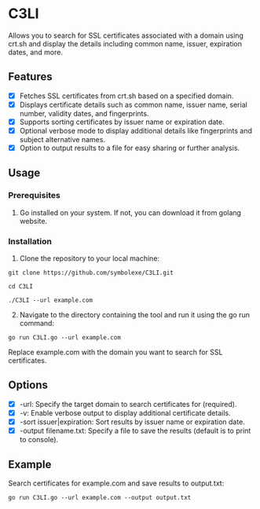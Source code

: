 # C3LI
Allows you to search for SSL certificates associated with a domain using crt.sh and display the details including common name, issuer, expiration dates, and more.
## Features
- [x] Fetches SSL certificates from crt.sh based on a specified domain.
- [x] Displays certificate details such as common name, issuer name, serial number, validity dates, and fingerprints.
- [x] Supports sorting certificates by issuer name or expiration date.
- [x] Optional verbose mode to display additional details like fingerprints and subject alternative names.
- [x] Option to output results to a file for easy sharing or further analysis.
## Usage
### Prerequisites
1. Go installed on your system. If not, you can download it from golang website.
### Installation
1. Clone the repository to your local machine:

`git clone https://github.com/symbolexe/C3LI.git`

`cd C3LI`

`./C3LI --url example.com`

2. Navigate to the directory containing the tool and run it using the go run command:

`go run C3LI.go --url example.com`

Replace example.com with the domain you want to search for SSL certificates.

## Options
- [x] -url: Specify the target domain to search certificates for (required).
- [x] -v: Enable verbose output to display additional certificate details.
- [x] -sort issuer|expiration: Sort results by issuer name or expiration date.
- [x] -output filename.txt: Specify a file to save the results (default is to print to console).

## Example
Search certificates for example.com and save results to output.txt:

`go run C3LI.go --url example.com --output output.txt`
